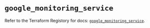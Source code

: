 # `google_monitoring_service`

Refer to the Terraform Registory for docs: [`google_monitoring_service`](https://registry.terraform.io/providers/hashicorp/google-beta/4.73.1/docs/resources/google_monitoring_service).
